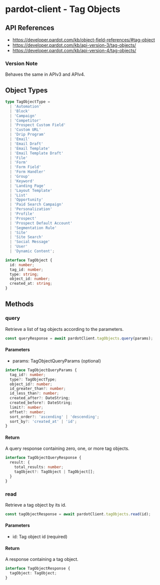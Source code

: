 # pardot-client - Tag Objects

## API References

- https://developer.pardot.com/kb/object-field-references/#tag-object
- https://developer.pardot.com/kb/api-version-3/tag-objects/
- https://developer.pardot.com/kb/api-version-4/tag-objects/

### Version Note

Behaves the same in APIv3 and APIv4.

## Object Types

```typescript
type TagObjectType =
  | 'Automation'
  | 'Block'
  | 'Campaign'
  | 'Competitor'
  | 'Prospect Custom Field'
  | 'Custom URL'
  | 'Drip Program'
  | 'Email'
  | 'Email Draft'
  | 'Email Template'
  | 'Email Template Draft'
  | 'File'
  | 'Form'
  | 'Form Field'
  | 'Form Handler'
  | 'Group'
  | 'Keyword'
  | 'Landing Page'
  | 'Layout Template'
  | 'List'
  | 'Opportunity'
  | 'Paid Search Campaign'
  | 'Personalization'
  | 'Profile'
  | 'Prospect'
  | 'Prospect Default Account'
  | 'Segmentation Rule'
  | 'Site'
  | 'Site Search'
  | 'Social Message'
  | 'User'
  | 'Dynamic Content';

interface TagObject {
  id: number;
  tag_id: number;
  type: string;
  object_id: number;
  created_at: string;
}
```

## Methods

### query

Retrieve a list of tag objects according to the parameters.

```typescript
const queryResponse = await pardotClient.tagObjects.query(params);
```

#### Parameters

- params: TagObjectQueryParams (optional)

```typescript
interface TagObjectQueryParams {
  tag_id?: number;
  type?: TagObjectType;
  object_id?: number;
  id_greater_than?: number;
  id_less_than?: number;
  created_after?: DateString;
  created_before?: DateString;
  limit?: number;
  offset?: number;
  sort_order?: 'ascending' | 'descending';
  sort_by?: 'created_at' | 'id';
}
```

#### Return

A query response containing zero, one, or more tag objects.

```typescript
interface TagObjectQueryResponse {
  result: {
    total_results: number;
    tagObject?: TagObject | TagObject[];
  }
}
```

### read

Retrieve a tag object by its id.

```typescript
const tagObjectResponse = await pardotClient.tagObjects.read(id);
```

#### Parameters

- id: Tag object id (required)

#### Return

A response containing a tag object.

```typescript
interface TagObjectResponse {
  tagObject: TagObject;
}
```
